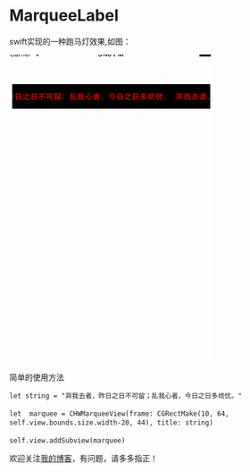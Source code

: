 # MarqueeLabel

swift实现的一种跑马灯效果,如图：

![跑马灯](https://github.com/Loveway/MarqueeLabel/blob/master/MarqueeLab.gif)

简单的使用方法

```
let string = "弃我去者，昨日之日不可留；乱我心者，今日之日多烦忧。"

let  marquee = CHWMarqueeView(frame: CGRectMake(10, 64, self.view.bounds.size.width-20, 44), title: string)

self.view.addSubview(marquee)
```

欢迎关注[我的博客](http://blog.csdn.net/loveway_)，有问题，请多多指正！
